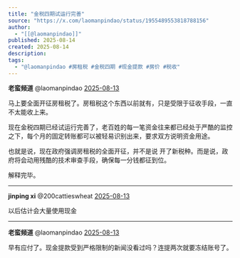 ```yaml
---
title: "金税四期试运行完善"
source: "https://x.com/laomanpindao/status/1955489553818788156"
author:
  - "[[@laomanpindao]]"
published: 2025-08-14
created: 2025-08-14
description:
tags:
  - "@laomanpindao #房租税 #金税四期 #现金提款 #房价 #税收"
---
```

**老蛮频道** @laomanpindao [2025-08-13](https://x.com/laomanpindao/status/1955489553818788156)

马上要全面开征房租税了。房租税这个东西以前就有，只是受限于征收手段，一直不太能收上来。

现在金税四期已经试运行完善了，老百姓的每一笔资金往来都已经处于严酷的监控之下，每个月的固定转账都可以被轻易识别出来，要求双方说明资金用途。

也就是说，现在政府强调房租税的全面开征，并不是说 开了新税种。而是说，政府将会动用残酷的技术审查手段，确保每一分钱都征到位。

解释完毕。

---

**jinping xi** @200cattieswheat [2025-08-13](https://x.com/200cattieswheat/status/1955490753356185659)

以后估计会大量使用现金

---

**老蛮频道** @laomanpindao [2025-08-13](https://x.com/laomanpindao/status/1955493895095324878)

早有应付了。现金提款受到严格限制的新闻没看过吗？连提两次就要冻结账号了。